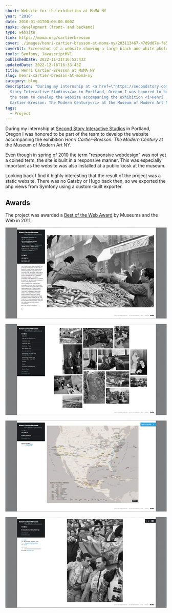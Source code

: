 ```yaml
---
short: Website for the exhibition at MoMA NY
year: "2010"
date: 2010-01-01T00:00:00.000Z
tasks: development (front- and backend)
type: website
link: https://moma.org/cartierbresson
cover: ./images/henri-cartier-bresson-at-moma-ny/203113467-47d9d07e-fe5e-470d-ac15-87be610cd6a0.jpg
coverAlt: Screenshot of a website showing a large black and white photograph. Woman hands fish to a customer on a fish market.
tools: Symfony, JavascriptMVC
publishedDate: 2022-11-21T16:52:43Z
updatedDate: 2022-12-16T16:33:45Z
title: Henri Cartier-Bresson at MoMA NY
slug: henri-cartier-bresson-at-moma-ny
category: blog
description: "During my internship at <a href=\"https://secondstory.com\">Second
  Story Interactive Studios</a> in Portland, Oregon I was honored to be part of
  the team to develop the website accompaning the exhibition <i>Henri
  Cartier-Bresson: The Modern Century</i> at the Museum of Modern Art NY.\r"
tags:
  - Project
---
```



During my internship at <a href="https://secondstory.com">Second Story Interactive Studios</a> in Portland, Oregon I was honored to be part of the team to develop the website accompaning the exhibition <i>Henri Cartier-Bresson: The Modern Century</i> at the Museum of Modern Art NY.

Even though in spring of 2010 the term "responsive webdesign" was not yet a coined term, the site is built in a responsive manner. This was especially important as the website was also installed at a public kiosk at the museum.

Looking back I find it highly interesting that the result of the project was a static website. There was no Gatsby or Hugo back then, so we exported the php views from Symfony using a custom-built exporter.

## Awards
The project was awarded a [Best of the Web Award](https://en.wikipedia.org/wiki/Best_of_the_Web_awards#2011) by Museums and the Web in 2011.

![MoMA_01](./images/henri-cartier-bresson-at-moma-ny/203113467-47d9d07e-fe5e-470d-ac15-87be610cd6a0.jpg)

![MoMA_02](./images/henri-cartier-bresson-at-moma-ny/203113473-67ab91ae-e5a3-4881-996d-20d3ada6bfe8.jpg)

![MoMA_03](./images/henri-cartier-bresson-at-moma-ny/203113477-bba53451-05b3-47c5-b77f-8d04c2ca8da7.jpg)

![MoMA_04](./images/henri-cartier-bresson-at-moma-ny/203113479-94358b0c-fb9c-4b63-b18d-d70a0e877c3c.jpg)

